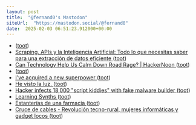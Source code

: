 ```yaml
---
layout: post
title:  "@fernand0's Mastodon"
siteUrl:  "https://mastodon.social/@fernand0"
date:  2025-02-03 06:51:23.912000+00:00
---
```

*  [ ](https://mastodon.social/users/fernand0/statuses/113938627553150738/activity) ([toot](https://mastodon.social/users/fernand0/statuses/113938627553150738/activity))
*  [Scraping, APIs y la Inteligencia Artificial: Todo lo que necesitas saber para una extracción de datos eficiente ](https://wwwhatsnew.com/2025/01/06/scraping-apis-y-la-inteligencia-artificial-todo-lo-que-necesitas-saber-para-una-extraccion-de-datos-eficiente) ([toot](https://mastodon.social/@fernand0/113938241004007449))
*  [Can Technology Help Us Calm Down Road Rage? \| HackerNoon ](https://hackernoon.com/can-technology-help-us-calm-down-road-rag) ([toot](https://mastodon.social/@fernand0/113937514701643788))
*  [ ](https://mastodon.social/@vrruiz) ([toot](https://mastodon.social/@fernand0/113936625036773595))
*  [I’ve acquired a new superpower ](https://danielwirtz.com/blog/spot-the-difference-superpowe) ([toot](https://mastodon.social/@fernand0/113935795802370520))
*  [He visto la luz. ](https://avecesunafoto.wordpress.com/2025/02/02/he-visto-la-luz-30) ([toot](https://mastodon.social/@fernand0/113935659442681073))
*  [Hacker infects 18,000 "script kiddies" with fake malware builder ](https://www.bleepingcomputer.com/news/security/hacker-infects-18-000-script-kiddies-with-fake-malware-builder) ([toot](https://mastodon.social/@fernand0/113935424934585512))
*  [Learning Synths ](https://learningsynths.ableton.com/en/get-starte) ([toot](https://mastodon.social/@fernand0/113935285493822555))
*  [Estanterías de una farmacia ](https://www.flickr.com/photos/fernand0/54286802960) ([toot](https://mastodon.social/@fernand0/113935203674486735))
*  [Cruce de cables - Revolución tecno-rural, mujeres informáticas y gadget locos ](https://www.rtve.es/play/audios/cruce-de-cables/cruce-cables-revolucion-tecno-rural-mujeres-informaticas-gadget-locos/16401762) ([toot](https://mastodon.social/@fernand0/113935009279213305))
